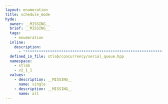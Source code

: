 ```yaml
---
layout: enumeration
title: schedule_mode
hyde:
  owner: __MISSING__
  brief: __MISSING__
  tags:
    - enumeration
  inline:
    description:
      - "***********************************************************************************************"
  defined_in_file: stlab/concurrency/serial_queue.hpp
  namespace:
    - stlab
    - v2_1_1
  values:
    - description: __MISSING__
      name: single
    - description: __MISSING__
      name: all
---
```

